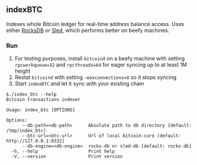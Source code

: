 ## indexBTC

Indexes whole Bitcoin ledger for real-time address balance access.
Uses either [RocksDB](https://rocksdb.org/) or [Sled](https://github.com/spacejam/sled/), which performs better on beefy machines.

### Run 

1. For testing purposes, install `bitcoind` on a beefy machine with setting `rpcworkqueue=32` and `rpcthreads=64` for eager syncing up to at least 1M height
2. Restat `bitcoind` with setting `-maxconnections=0` so it stops syncing
3. Start `indexBTC` and let it sync with your existing chain

```
$./index_btc --help
Bitcoin transactions indexer

Usage: index_btc [OPTIONS]

Options:
      --db-path=<db-path>      Absolute path to db directory [default: /tmp/index_btc]
      --btc-url=<btc-url>      Url of local bitcoin-core [default: http://127.0.0.1:8332]
      --db-engine=<db-engine>  rocks-db or sled-db [default: rocks-db]
  -h, --help                   Print help
  -V, --version                Print version
```